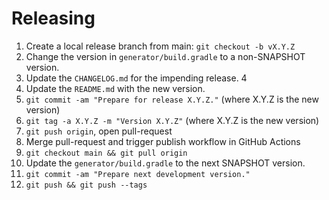 # Releasing

1. Create a local release branch from main: `git checkout -b vX.Y.Z`
2. Change the version in `generator/build.gradle` to a non-SNAPSHOT version.
3. Update the `CHANGELOG.md` for the impending release. 4
4. Update the `README.md` with the new version.
5. `git commit -am "Prepare for release X.Y.Z."` (where X.Y.Z is the new version)
6. `git tag -a X.Y.Z -m "Version X.Y.Z"` (where X.Y.Z is the new version)
7. `git push origin`, open pull-request
8. Merge pull-request and trigger publish workflow in GitHub Actions
9. `git checkout main && git pull origin`
10. Update the `generator/build.gradle` to the next SNAPSHOT version.
11. `git commit -am "Prepare next development version."`
12. `git push && git push --tags`
